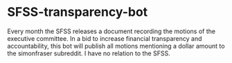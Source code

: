 # SFSS-transparency-bot

Every month the SFSS releases a document recording the motions of the executive committee. In a bid to increase financial transparency and accountability, this bot will publish all motions mentioning a dollar amount to the simonfraser subreddit. I have no relation to the SFSS.
